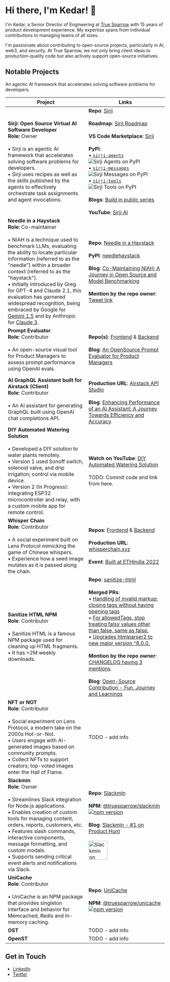# Hi there, I'm Kedar! 👋

I'm Kedar, a Senior Director of Engineering at [True Sparrow](https://truesparrow.com/) with 15 years of product development experience. My expertise spans from individual contributions to managing teams of all sizes.

I'm passionate about contributing to open-source projects, particularly in AI, web3, and security. At True Sparrow, we not only bring client ideas to production-quality code but also actively support open-source initiatives.

## Notable Projects



An agentic AI framework that accelerates solving software problems for developers.

| Project     | Links |
|-------------|-----------------|
| **Sirji: Open Source Virtual AI Software Developer**<br>**Role:** Owner<br><br> • Sirji is an agentic AI framework that accelerates solving software problems for developers.<br> • Sirji uses recipes as well as the skills published by the agents to effectively orchestrate task assignments and agent invocations. |**Repo**: [Sirji](https://github.com/sirji-ai/sirji)<br><br>**Roadmap**: [Sirji Roadmap](https://github.com/orgs/sirji-ai/projects/5/views/1)<br><br>**VS Code Marketplace**: [Sirji](https://marketplace.visualstudio.com/items?itemName=TrueSparrow.sirji)<br><br>**PyPI**: <br> • [`sirji-agents`](https://pypi.org/project/sirji-agents/) ![Sirji Agents on PyPI](https://img.shields.io/pypi/v/sirji-agents.svg) <br> • [`sirji-messages`](https://pypi.org/project/sirji-messages/) ![Sirji Messages on PyPI](https://img.shields.io/pypi/v/sirji-messages.svg) <br> • [`sirji-tools`](https://pypi.org/project/sirji-tools/) ![Sirji Tools on PyPI](https://img.shields.io/pypi/v/sirji-tools.svg)<br><br>**Blogs**: [Build in public series](https://truesparrow.com/blog/tag/sirji/)<br><br>**YouTube**: [Sirji AI](https://www.youtube.com/@Sirji-ai)|
| **Needle in a Haystack**<br>**Role:** Co-maintainer<br><br> • NIAH is a technique used to benchmark LLMs, evaluating the ability to locate particular information (referred to as the "needle") within a broader context (referred to as the "haystack").<br> • Initially introduced by Greg for GPT-4 and Claude 2.1, this evaluation has garnered widespread recognition, being embraced by Google for [Gemini 1.5](https://blog.google/technology/ai/google-gemini-next-generation-model-february-2024/#performance:~:text=Gemini%201.5%20Pro%20maintains,as%201%20million%20tokens) and by Anthropic for [Claude 3](https://www.anthropic.com/news/claude-3-family#:~:text=the%20'needle%20in%20a%20haystack'%20(niah)%20evaluation%20measures%20a%20model's%20ability%20to%20accurately%20recall%20information%20from%20a%20vast%20corpus%20of%20data). | **Repo**: [Needle in a Haystack](https://github.com/gkamradt/LLMTest_NeedleInAHaystack) <br><br>**PyPI**: [needlehaystack](https://pypi.org/project/needlehaystack/) <br><br>**Blog**: [Co-Maintaining NIAH: A Journey in Open Source and Model Benchmarking](https://truesparrow.com/blog/niah-journey-in-open-source-and-model-benchmarking/) <br><br>**Mention by the repo owner**: [Tweet link](https://twitter.com/GregKamradt/status/1767272911801631099)|
| **Prompt Evaluator**<br>**Role**: Contributor<br><br> • An open-source visual tool for Product Managers to assess prompt performance using OpenAI evals.| **Repo(s)**: [Frontend](https://github.com/TrueSparrowSystems/prompt-eval-fe) & [Backend](https://github.com/TrueSparrowSystems/prompt-eval-be)<br><br>**Blog**: [An OpenSource Prompt Evaluator for Product Managers](https://truesparrow.com/blog/prompt-evaluator-for-product-managers/) |
| **AI GraphQL Assistant built for Airstack (Client)**<br>**Role**: Contributor<br><br> • An AI assistant for generating GraphQL built using OpenAI chat completions API.| <br>**Production URL**: [Airstack API Studio](https://app.airstack.xyz/api-studio)<br><br>**Blog**: [Enhancing Performance of an AI Assistant: A Journey Towards Efficiency and Accuracy](https://truesparrow.com/blog/enhancing-performance-of-an-ai-assistant/) |
| **DIY Automated Watering Solution**<br><br> • Developed a DIY solution to water plants remotely.<br> • Version 1 used Sonoff switch, solenoid valve, and drip irrigation; control via mobile device.<br> • Version 2 (In Progress): integrating ESP32 microcontroller and relay, with a custom mobile app for remote control. | **Watch on YouTube**: [DIY Automated Watering Solution](https://www.youtube.com/watch?v=_fPTQfk2qP4)<br><br>TODO: Commit code and link from here.|
| **Whisper Chain**<br>**Role**: Contributor<br><br> • A social experiment built on Lens Protocol mimicking the game of Chinese whispers.<br> • Experience how a seed image mutates as it is passed along the chain. |**Repos**: [Frontend](https://github.com/TrueSparrowSystems/whisper-chain-fe) & [Backend](https://github.com/TrueSparrowSystems/whisper-chain-be) <br><br>**Production URL**: [whisperchain.xyz](https://whisperchain.xyz/)<br><br>**Event**: [Built at ETHIndia 2022](https://devfolio.co/projects/whisper-chain-53ed) |
| **Sanitize HTML NPM**<br>**Role**: Contributor<br><br> • Sanitize HTML is a famous NPM package used for cleaning up HTML fragments.<br> • It has >2M weekly downloads.| **Repo**: [sanitize-html](https://github.com/apostrophecms/sanitize-html) <br><br>**Merged PRs**:<br> • [Handling of invalid markup: closing tags without having opening tags](https://github.com/apostrophecms/sanitize-html/pull/568)<br> • [For allowedTags, stop treating falsy values other than false, same as false.](https://github.com/apostrophecms/sanitize-html/pull/577)<br> • [Upgrades htmlparser2 to new major version ^8.0.0.](https://github.com/apostrophecms/sanitize-html/pull/573)<br><br>**Mention by the repo owner**: [CHANGELOG having 3 mentions](https://github.com/apostrophecms/sanitize-html/blob/main/CHANGELOG.md#280-2022-12-12)<br><br>**Blog**: [Open-Source Contribution - Fun, Journey and Learnings](https://truesparrow.com/blog/open-source-contribution-fun-journey-learnings/)|
| **NFT or NOT**<br>**Role**: Contributor<br><br> • Social experiment on Lens Protocol, a modern take on the 2000s Hot-or-Not.<br> • Users engage with AI-generated images based on community prompts.<br> • Collect NFTs to support creators; top-voted images enter the Hall of Flame. | TODO - add info |
| **Slackmin**<br>**Role**: Owner<br><br> • Streamlines Slack integration for Node.js applications.<br> • Enables creation of custom tools for managing content, orders, reports, customers, etc.<br> • Features slash commands, interactive components, message formatting, and custom modals.<br> • Supports sending critical event alerts and notifications via Slack. | **Repo**: [Slackmin](https://github.com/TrueSparrowSystems/slackmin) <br><br>**NPM**: [@truesparrow/slackmin ![npm version](https://img.shields.io/npm/v/@truesparrow/slackmin.svg?style=flat)](https://www.npmjs.com/package/@truesparrow/slackmin)<br><br>**Blog**: [Slackmin - #1 on Product Hunt](https://truesparrow.com/blog/slackmin-producthunt-launch/)<br><br>[<img height="60px" alt="Slackmin on Product Hunt" src="https://github.com/kedarchandrayan/kedarchandrayan/assets/7627517/d95b023d-99a3-4a95-9d38-c6e3004539fd">](https://www.producthunt.com/products/slackmin)|
| **UniCache**<br>**Role**: Contributor<br><br> • UniCache is an NPM package that provides singleton interface and behavior for Memcached, Redis and In-memory caching. | **Repo**: [UniCache](https://github.com/TrueSparrowSystems/UniCache)<br><br>**NPM**: [@truesparrow/unicache ![npm version](https://img.shields.io/npm/v/@truesparrow/unicache.svg?style=flat)](https://www.npmjs.com/package/@truesparrow/unicache)|
| **OST** | TODO - add info | 
| **OpenST** | TODO - add info |

## Get in Touch
- [LinkedIn](https://www.linkedin.com/in/kedar-chandrayan/)
- [Twitter](https://twitter.com/TechieKedar)
